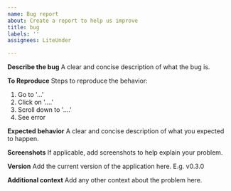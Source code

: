 ```yaml
---
name: Bug report
about: Create a report to help us improve
title: bug
labels: ''
assignees: LiteUnder

---
```


**Describe the bug**
A clear and concise description of what the bug is.

**To Reproduce**
Steps to reproduce the behavior:
1. Go to '...'
2. Click on '....'
3. Scroll down to '....'
4. See error

**Expected behavior**
A clear and concise description of what you expected to happen.

**Screenshots**
If applicable, add screenshots to help explain your problem.
 
**Version**
Add the current version of the application here. E.g. v0.3.0

**Additional context**
Add any other context about the problem here.
